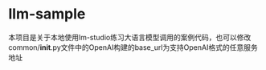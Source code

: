 # llm-sample

本项目是关于本地使用lm-studio练习大语言模型调用的案例代码，也可以修改common/__init__.py文件中的OpenAI构建的base_url为支持OpenAI格式的任意服务地址